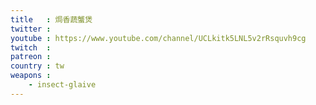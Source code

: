 ```yaml
---
title   : 焗香蔬蟹煲
twitter : 
youtube : https://www.youtube.com/channel/UCLkitk5LNL5v2rRsquvh9cg
twitch  : 
patreon : 
country : tw
weapons :
    - insect-glaive
---
```


